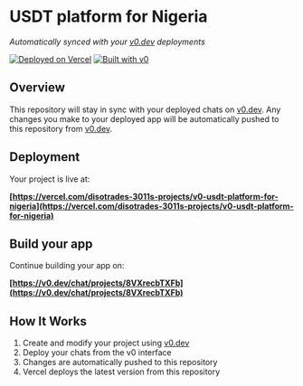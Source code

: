 # USDT platform for Nigeria

*Automatically synced with your [v0.dev](https://v0.dev) deployments*

[![Deployed on Vercel](https://img.shields.io/badge/Deployed%20on-Vercel-black?style=for-the-badge&logo=vercel)](https://vercel.com/disotrades-3011s-projects/v0-usdt-platform-for-nigeria)
[![Built with v0](https://img.shields.io/badge/Built%20with-v0.dev-black?style=for-the-badge)](https://v0.dev/chat/projects/8VXrecbTXFb)

## Overview

This repository will stay in sync with your deployed chats on [v0.dev](https://v0.dev).
Any changes you make to your deployed app will be automatically pushed to this repository from [v0.dev](https://v0.dev).

## Deployment

Your project is live at:

**[https://vercel.com/disotrades-3011s-projects/v0-usdt-platform-for-nigeria](https://vercel.com/disotrades-3011s-projects/v0-usdt-platform-for-nigeria)**

## Build your app

Continue building your app on:

**[https://v0.dev/chat/projects/8VXrecbTXFb](https://v0.dev/chat/projects/8VXrecbTXFb)**

## How It Works

1. Create and modify your project using [v0.dev](https://v0.dev)
2. Deploy your chats from the v0 interface
3. Changes are automatically pushed to this repository
4. Vercel deploys the latest version from this repository